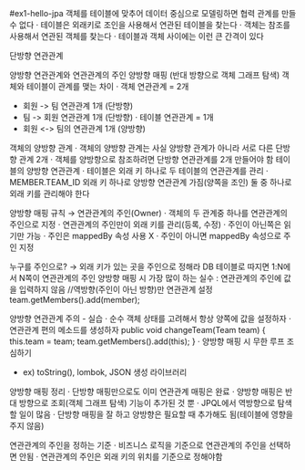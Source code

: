 #ex1-hello-jpa
객체를 테이블에 맞추어 데이터 중심으로 모델링하면 협력 관계를 만들 수 없다
 · 테이블은 외래키로 조인을 사용해서 연관된 테이블을 찾는다
 · 객체는 참조를 사용해서 연관된 객체를 찾는다
 · 테이블과 객체 사이에는 이런 큰 간격이 있다
 
단방향 연관관계

양방향 연관관계와 연관관계의 주인
양방향 매핑 (반대 방향으로 객체 그래프 탐색)
객체와 테이블이 관계를 맺는 차이
 · 객체 연관관계 = 2개
  - 회원 -> 팀 연관관계 1개 (단방향)
  - 팀 -> 회원 연관관계 1개 (단방향)
 · 테이블 연관관계 = 1개
   - 회원 <-> 팀의 연관관계 1개 (양방향)

객체의 양방향 관계
 · 객체의 양방향 관계는 사실 양방향 관계가 아니라 서로 다른 단방향 관계 2개
 · 객체를 양방향으로 참조하려면 단방향 연관관계를 2개 만들어야 함
테이블의 양방향 연관관계
 · 테이블은 외래 키 하나로 두 테이블의 연관관계를 관리
 · MEMBER.TEAM_ID 외래 키 하나로 양방향 연관관계 가짐(양쪽을 조인)
둘 중 하나로 외래 키를 관리해야 한다

양방향 매핑 규칙 → 연관관계의 주인(Owner)
 · 객체의 두 관계중 하나를 연관관계의 주인으로 지정
 · 연관관계의 주인만이 외래 키를 관리(등록, 수정)
 · 주인이 아닌쪽은 읽기만 가능
 · 주인은 mappedBy 속성 사용 X
 · 주인이 아니면 mappedBy 속성으로 주인 지정
 
누구를 주인으로? → 외래 키가 있는 곳을 주인으로 정해라
DB 테이블로 따지면 1:N에서 N쪽이 연관관계의 주인
양방향 매핑 시 가장 많이 하는 실수 : 연관관계의 주인에 값을 입력하지 않음 
//역방향(주인이 아닌 방향)만 연관관계 설정
team.getMembers().add(member);

양방향 연관관계 주의 - 실습
 · 순수 객체 상태를 고려해서 항상 양쪽에 값을 설정하자
 · 연관관계 편의 메소드를 생성하자
     public void changeTeam(Team team) {
         this.team = team;
         team.getMembers().add(this);
     }
 · 양방향 매핑 시 무한 루프 조심하기
   - ex) toString(), lombok, JSON 생성 라이브러리
   
양방향 매핑 정리
 · 단방향 매핑만으로도 이미 연관관계 매핑은 완료
 · 양방향 매핑은 반대 방향으로 조회(객체 그래프 탐색) 기능이 추가된 것 뿐
 · JPQL에서 역방향으로 탐색할 일이 많음
 · 단방향 매핑을 잘 하고 양방향은 필요할 때 추가해도 됨(테이블에 영향을 주지 않음)
 
연관관계의 주인을 정하는 기준
 · 비즈니스 로직을 기준으로 연관관계의 주인을 선택하면 안됨
 · 연관관계의 주인은 외래 키의 위치를 기준으로 정해야함


 

 


  
